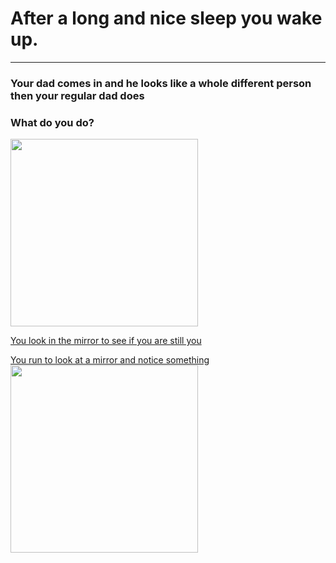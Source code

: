 # After a long and nice sleep you wake up.
---

### Your dad comes in and he looks like a whole different person then your regular dad does

### What do you do?                                                          

 <img src="https://github.com/fatjond0413/CYOA/assets/146867501/fd3ae7c8-2a47-42a9-8d9b-1ba9e293ccc2" width="300">




           

[You look in the mirror to see if you are still you](you.md)       

[You run to look at a mirror and notice something](alien.md)              
                                                                                                       <img src="https://github.com/fatjond0413/CYOA/assets/146867501/fd3ae7c8-2a47-42a9-8d9b-1ba9e293ccc2" width="300">
